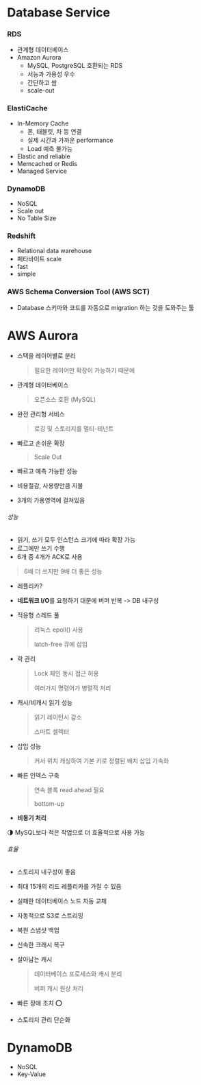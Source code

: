 # Database Service

### RDS

- 관계형 데이터베이스
- Amazon Aurora
  - MySQL, PostgreSQL 호환되는 RDS
  - 서능과 가용성 우수
  - 간단하고 쌈
  - scale-out

### ElastiCache

- In-Memory Cache
  - 폰, 태블릿, 차 등 연결
  - 실제 시간과 가까운 performance
  - Load 예측 불가능
- Elastic and reliable
- Memcached or Redis
- Managed Service

### DynamoDB

- NoSQL
- Scale out
- No Table Size

### Redshift

- Relational data warehouse
- 페타바이트 scale
- fast
- simple



### AWS Schema Conversion Tool (AWS SCT)

- Database 스키마와 코드를 자동으로 migration 하는 것을 도와주는 툴





# AWS Aurora

- 스택을 레이어별로 분리

  > 필요한 레이어만 확장이 가능하기 때문에

- 관계형 데이터베이스

  > 오픈소스 호환 (MySQL)

- 완전 관리형 서비스

  > 로깅 및 스토리지를 멀티-테넌트

- 빠르고 손쉬운 확장

  > Scale Out

- 빠르고 예측 가능한 성능

- 비용절감, 사용량만큼 지불

- 3개의 가용영역에 걸쳐있음

###### 성능

- 읽기, 쓰기 모두 인스턴스 크기에 따라 확장 가능
- 로그에만 쓰기 수행
- 6개 중 4개가 ACK로 사용

> 6배 더 쓰지만 9배 더 좋은 성능

- 레플리카?

- **네트워크 I/O**를 요청하기 대문에 버퍼 반복 -> DB 내구성

- 적응형 스레드 풀

  > 리눅스 epoll() 사용
  >
  > latch-free 큐에 삽입

- 락 관리

  > Lock 체인 동시 접근 허용
  >
  > 여러가지 명령어가 병렬적 처리

- 캐시/비캐시 읽기 성능

  > 읽기 레이턴시 감소
  >
  > 스마트 셀렉터

- 삽입 성능

  > 커서 위치 캐싱하여 기본 키로 정렬된 배치 삽입 가속화

- 빠른 인덱스 구축

  > 연속 블록 read ahead 필요
  >
  > bottom-up

- **비동기 처리**

:last_quarter_moon: MySQL보다 적은 작업으로 더 효율적으로 사용 가능

###### 효율

- 스토리지 내구성이 좋음

- 최대 15개의 리드 레플리카를 가질 수 있음

- 실패한 데이터베이스 노드 자동 교체

- 자동적으로 S3로 스트리밍

- 복원 스냅샷 백업

- 신속한 크래시 복구

- 살아남는 캐시

  > 데이터베이스 프로세스와 캐시 분리
  >
  > 버퍼 캐시 원상 처리

- 빠른 장애 조치 :o:

- 스토리지 관리 단순화



# DynamoDB

- NoSQL
- Key-Value